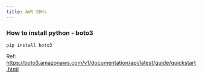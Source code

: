 ```yaml
---
title: AWS SDKs
---
```


### How to install python - boto3

```shell
pip install boto3
```

Ref: https://boto3.amazonaws.com/v1/documentation/api/latest/guide/quickstart.html
